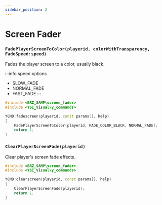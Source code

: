 ```yaml
---
sidebar_position: 2
---
```


# Screen Fader

### `FadePlayerScreenToColor(playerid, colorWithTransparency, FadeSpeed:speed)`

Fades the player screen to a color, usually black.

:::info speed options
- SLOW_FADE
- NORMAL_FADE
- FAST_FADE
:::

```cpp
#include <BRZ_SAMP\screen_fader>
#include <YSI_Visual\y_commands>

YCMD:fadescreen(playerid, const params[], help)
{
	FadePlayerScreenToColor(playerid, FADE_COLOR_BLACK, NORMAL_FADE);
	return 1;
}
```

### `ClearPlayerScreenFade(playerid)`

Clear player's screen fade effects.

```cpp
#include <BRZ_SAMP\screen_fader>
#include <YSI_Visual\y_commands>

YCMD:clearscreen(playerid, const params[], help)
{
	ClearPlayerScreenFade(playerid);
	return 1;
}
```